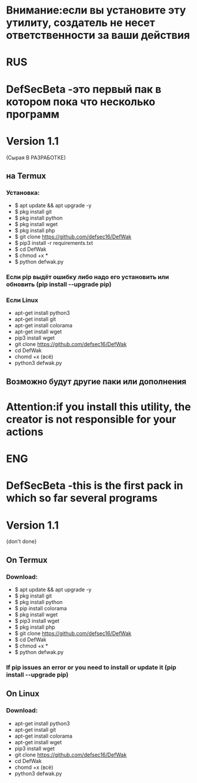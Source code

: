 # Внимание:если вы установите эту утилиту, создатель не несет ответственности за ваши действия
# RUS
# DefSecBeta -это первый пак в котором пока что несколько программ
# Version 1.1
 (Сырая В РАЗРАБОТКЕ)
## на Termux 
### Установка:
+ $ apt update && apt upgrade -y
+ $ pkg install git
+ $ pkg install python
+ $ pkg install wget
+ $ pkg install php
+ $ git clone https://github.com/defsec16/DefWak
+ $ pip3 install -r requirements.txt
+ $ cd DefWak 
+ $ chmod +x *
+ $ python defwak.py

### Если pip выдёт ошибку либо надо его установить или обновить (pip install --upgrade pip)

### Если Linux 
* apt-get install python3
* apt-get install git
* apt-get install colorama
* apt-get install wget
* pip3 install wget
* git clone https://github.com/defsec16/DefWak
* cd DefWak
* chomd +x (всё)
* python3 defwak.py

## Возможно будут другие паки или дополнения

# Attention:if you install this utility, the creator is not responsible for your actions
# ENG
# DefSecBeta -this is the first pack in which so far several programs
# Version 1.1
{don't done}

## On Termux
### Download:
+ $ apt update && apt upgrade -y
+ $ pkg install git
+ $ pkg install python
+ $ pip install colorama
+ $ pkg install wget
+ $ pip3 install wget
+ $ pkg install php
+ $ git clone https://github.com/defsec16/DefWak
+ $ cd DefWak 
+ $ chmod +x *
+ $ python defwak.py
### If pip issues an error or you need to install or update it (pip install --upgrade pip)

## On Linux
### Download:
* apt-get install python3
* apt-get install git
* apt-get install colorama
* apt-get install wget
* pip3 install wget
* git clone https://github.com/defsec16/DefWak
* cd DefWak
* chomd +x (всё)
* python3 defwak.py
